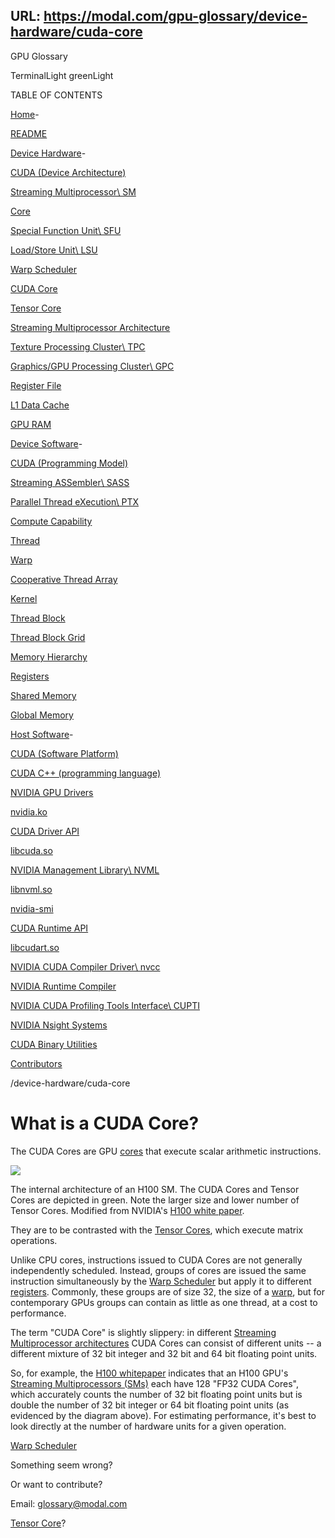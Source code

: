 URL: https://modal.com/gpu-glossary/device-hardware/cuda-core
---
GPU Glossary

TerminalLight greenLight

TABLE OF CONTENTS

[Home](/gpu-glossary)-

[README](/gpu-glossary/readme)

[Device Hardware](/gpu-glossary/device-hardware)-

[CUDA (Device Architecture)](/gpu-glossary/device-hardware/cuda-device-architecture)

[Streaming Multiprocessor\\
SM](/gpu-glossary/device-hardware/streaming-multiprocessor)

[Core](/gpu-glossary/device-hardware/core)

[Special Function Unit\\
SFU](/gpu-glossary/device-hardware/special-function-unit)

[Load/Store Unit\\
LSU](/gpu-glossary/device-hardware/load-store-unit)

[Warp Scheduler](/gpu-glossary/device-hardware/warp-scheduler)

[CUDA Core](/gpu-glossary/device-hardware/cuda-core)

[Tensor Core](/gpu-glossary/device-hardware/tensor-core)

[Streaming Multiprocessor Architecture](/gpu-glossary/device-hardware/streaming-multiprocessor-architecture)

[Texture Processing Cluster\\
TPC](/gpu-glossary/device-hardware/texture-processing-cluster)

[Graphics/GPU Processing Cluster\\
GPC](/gpu-glossary/device-hardware/graphics-processing-cluster)

[Register File](/gpu-glossary/device-hardware/register-file)

[L1 Data Cache](/gpu-glossary/device-hardware/l1-data-cache)

[GPU RAM](/gpu-glossary/device-hardware/gpu-ram)

[Device Software](/gpu-glossary/device-software)-

[CUDA (Programming Model)](/gpu-glossary/device-software/cuda-programming-model)

[Streaming ASSembler\\
SASS](/gpu-glossary/device-software/streaming-assembler)

[Parallel Thread eXecution\\
PTX](/gpu-glossary/device-software/parallel-thread-execution)

[Compute Capability](/gpu-glossary/device-software/compute-capability)

[Thread](/gpu-glossary/device-software/thread)

[Warp](/gpu-glossary/device-software/warp)

[Cooperative Thread Array](/gpu-glossary/device-software/cooperative-thread-array)

[Kernel](/gpu-glossary/device-software/kernel)

[Thread Block](/gpu-glossary/device-software/thread-block)

[Thread Block Grid](/gpu-glossary/device-software/thread-block-grid)

[Memory Hierarchy](/gpu-glossary/device-software/memory-hierarchy)

[Registers](/gpu-glossary/device-software/registers)

[Shared Memory](/gpu-glossary/device-software/shared-memory)

[Global Memory](/gpu-glossary/device-software/global-memory)

[Host Software](/gpu-glossary/host-software)-

[CUDA (Software Platform)](/gpu-glossary/host-software/cuda-software-platform)

[CUDA C++ (programming language)](/gpu-glossary/host-software/cuda-c)

[NVIDIA GPU Drivers](/gpu-glossary/host-software/nvidia-gpu-drivers)

[nvidia.ko](/gpu-glossary/host-software/nvidia-ko)

[CUDA Driver API](/gpu-glossary/host-software/cuda-driver-api)

[libcuda.so](/gpu-glossary/host-software/libcuda)

[NVIDIA Management Library\\
NVML](/gpu-glossary/host-software/nvml)

[libnvml.so](/gpu-glossary/host-software/libnvml)

[nvidia-smi](/gpu-glossary/host-software/nvidia-smi)

[CUDA Runtime API](/gpu-glossary/host-software/cuda-runtime-api)

[libcudart.so](/gpu-glossary/host-software/libcudart)

[NVIDIA CUDA Compiler Driver\\
nvcc](/gpu-glossary/host-software/nvcc)

[NVIDIA Runtime Compiler](/gpu-glossary/host-software/nvrtc)

[NVIDIA CUDA Profiling Tools Interface\\
CUPTI](/gpu-glossary/host-software/cupti)

[NVIDIA Nsight Systems](/gpu-glossary/host-software/nsight-systems)

[CUDA Binary Utilities](/gpu-glossary/host-software/cuda-binary-utilities)

[Contributors](/gpu-glossary/contributors)

/device-hardware/cuda-core

# What is a CUDA Core?

The CUDA Cores are GPU [cores](/gpu-glossary/device-hardware/core) that execute
scalar arithmetic instructions.

![](https://modal-cdn.com/gpu-glossary/terminal-gh100-sm.svg)

The internal architecture of an H100 SM. The CUDA Cores and Tensor Cores are depicted in green. Note the larger size and lower number of Tensor Cores. Modified from NVIDIA's [H100 white paper](https://resources.nvidia.com/en-us-tensor-core).

They are to be contrasted with the
[Tensor Cores](/gpu-glossary/device-hardware/tensor-core), which execute matrix
operations.

Unlike CPU cores, instructions issued to CUDA Cores are not generally
independently scheduled. Instead, groups of cores are issued the same
instruction simultaneously by the
[Warp Scheduler](/gpu-glossary/device-hardware/warp-scheduler) but apply it to
different [registers](/gpu-glossary/device-software/registers). Commonly, these
groups are of size 32, the size of a [warp](/gpu-glossary/device-software/warp),
but for contemporary GPUs groups can contain as little as one thread, at a cost
to performance.

The term "CUDA Core" is slightly slippery: in different
[Streaming Multiprocessor architectures](/gpu-glossary/device-hardware/streaming-multiprocessor-architecture)
CUDA Cores can consist of different units -- a different mixture of 32 bit
integer and 32 bit and 64 bit floating point units.

So, for example, the
[H100 whitepaper](https://resources.nvidia.com/en-us-tensor-core) indicates that
an H100 GPU's
[Streaming Multiprocessors (SMs)](/gpu-glossary/device-hardware/streaming-multiprocessor)
each have 128 "FP32 CUDA Cores", which accurately counts the number of 32 bit
floating point units but is double the number of 32 bit integer or 64 bit
floating point units (as evidenced by the diagram above). For estimating
performance, it's best to look directly at the number of hardware units for a
given operation.

[Warp Scheduler](/gpu-glossary/device-hardware/warp-scheduler)

Something seem wrong?

Or want to contribute?

Email:
[glossary@modal.com](mailto:glossary@modal.com)

[Tensor Core](/gpu-glossary/device-hardware/tensor-core)?